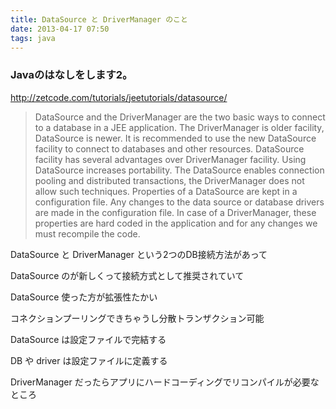 ```yaml
---
title: DataSource と DriverManager のこと
date: 2013-04-17 07:50
tags: java
---
```


### Javaのはなしをします2。

http://zetcode.com/tutorials/jeetutorials/datasource/

> DataSource and the DriverManager are the two basic ways to connect to a database in a JEE application. The DriverManager is older facility, DataSource is newer. It is recommended to use the new DataSource facility to connect to databases and other resources. DataSource facility has several advantages over DriverManager facility. Using DataSource increases portability. The DataSource enables connection pooling and distributed transactions, the DriverManager does not allow such techniques. Properties of a DataSource are kept in a configuration file. Any changes to the data source or database drivers are made in the configuration file. In case of a DriverManager, these properties are hard coded in the application and for any changes we must recompile the code.

DataSource と DriverManager という2つのDB接続方法があって

DataSource のが新しくって接続方式として推奨されていて

DataSource 使った方が拡張性たかい



コネクションプーリングできちゃうし分散トランザクション可能

DataSource は設定ファイルで完結する

DB や driver は設定ファイルに定義する



DriverManager だったらアプリにハードコーディングでリコンパイルが必要なところ


